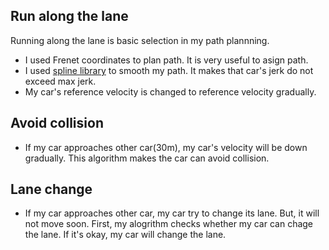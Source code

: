 ## Run along the lane
Running along the lane is basic selection in my path plannning.
* I used Frenet coordinates to plan path. It is very useful to asign path.
* I used [spline library](https://kluge.in-chemnitz.de/opensource/spline/) to smooth my path. It makes that car's jerk do not exceed max jerk.
* My car's reference velocity is changed to reference velocity gradually. 

## Avoid collision
* If my car approaches other car(30m), my car's velocity will be down gradually. This algorithm makes the car can avoid collision.

## Lane change
* If my car approaches other car, my car try to change its lane. But, it will not move soon. First, my alogrithm checks whether 
my car can chage the lane. If it's okay, my car will change the lane.
